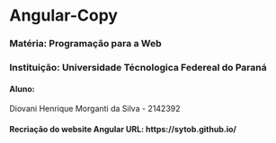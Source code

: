 <h1>Angular-Copy</h1>

<h3>Matéria: Programação para a Web</h3>
<h3>Instituição: Universidade Técnologica Federeal do Paraná</h3>


<h4>Aluno: </h4>

Diovani Henrique Morganti da Silva - 2142392</span>

<h4> Recriação do website Angular URL: https://sytob.github.io/</h4> 

